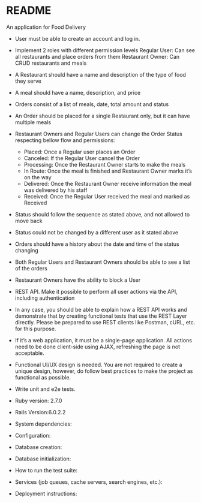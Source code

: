 # README

An application for Food Delivery

* User must be able to create an account and log in.
* Implement 2 roles with different permission levels
    Regular User: Can see all restaurants and place orders from them
    Restaurant Owner: Can CRUD restaurants and meals
* A Restaurant should have a name and description of the type of food they serve
* A meal should have a name, description, and price
* Orders consist of a list of meals, date, total amount and status
* An Order should be placed for a single Restaurant only, but it can have multiple meals
* Restaurant Owners and Regular Users can change the Order Status respecting bellow flow and permissions:
    * Placed: Once a Regular user places an Order
    * Canceled: If the Regular User cancel the Order
    * Processing: Once the Restaurant Owner starts to make the meals
    * In Route: Once the meal is finished and Restaurant Owner marks it’s on the way
    * Delivered: Once the Restaurant Owner receive information the meal was delivered by his staff
    * Received: Once the Regular User received the meal and marked as Received
* Status should follow the sequence as stated above, and not allowed to move back
* Status could not be changed by a different user as it stated above
* Orders should have a history about the date and time of the status changing
* Both Regular Users and Restaurant Owners should be able to see a list of the orders
* Restaurant Owners have the ability to block a User

* REST API. Make it possible to perform all user actions via the API, including authentication
* In any case, you should be able to explain how a REST API works and demonstrate that by creating functional tests that use the REST Layer directly. Please be prepared to use REST clients like Postman, cURL, etc. for this purpose.
* If it’s a web application, it must be a single-page application. All actions need to be done client-side using AJAX, refreshing the page is not acceptable.
* Functional UI/UX design is needed. You are not required to create a unique design, however, do follow best practices to make the project as functional as possible.
* Write unit and e2e tests.

* Ruby version: 2.7.0
* Rails Version:6.0.2.2

* System dependencies: 

* Configuration: 

* Database creation: 

* Database initialization: 

* How to run the test suite: 

* Services (job queues, cache servers, search engines, etc.): 

* Deployment instructions: 